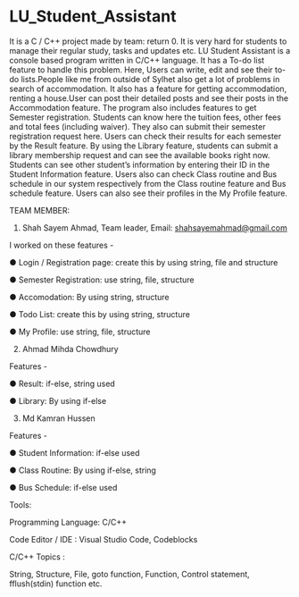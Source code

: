 # LU_Student_Assistant
It is a C / C++ project made by team: return 0. It is very hard for students to manage their regular study, tasks and updates etc. LU Student Assistant is a
console based program written in C/C++ language. It has a To-do list feature to handle this problem.
Here, Users can write, edit and see their to-do lists.People like me from outside of Sylhet also get a lot of
problems in search of accommodation. It also has a feature for getting accommodation, renting a
house.User can post their detailed posts and see their posts in the Accommodation feature. The program
also includes features to get Semester registration. Students can know here the tuition fees, other fees and
total fees (including waiver). They also can submit their semester registration request here. Users can
check their results for each semester by the Result feature. By using the Library feature, students can
submit a library membership request and can see the available books right now. Students can see other
student’s information by entering their ID in the Student Information feature. Users also can check Class
routine and Bus schedule in our system respectively from the Class routine feature and Bus schedule
feature. Users can also see their profiles in the My Profile feature.


TEAM MEMBER:

1. Shah Sayem Ahmad, Team leader, Email: shahsayemahmad@gmail.com


  I worked on these features -
  
  
● Login / Registration page: create this by using string, file and structure

● Semester Registration: use string, file, structure

● Accomodation: By using string, structure

● Todo List: create this by using string, structure

● My Profile: use string, file, structure 


2. Ahmad Mihda Chowdhury

Features -


● Result: if-else, string used

● Library: By using if-else 

3. Md Kamran Hussen

Features -


● Student Information: if-else used

● Class Routine: By using if-else, string

● Bus Schedule: if-else used



Tools:


Programming Language: C/C++


Code Editor / IDE : Visual Studio Code, Codeblocks


C/C++ Topics :


String, Structure, File, goto function, Function, Control statement, 
fflush(stdin) function etc.
